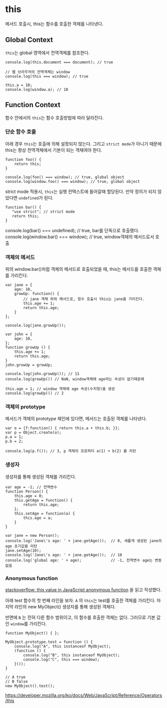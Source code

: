 # this

메서드 호출시, this는 함수를 호출한 객체를 나타낸다.

## Global Context

`this`는 global 영역에서 전역객체를 참조한다.

    console.log(this.document === document); // true
    
    // 웹 브라우저의 전역객체는 window
    console.log(this === window); // true
    
    this.a = 10;
    console.log(window.a); // 10

## Function Context

함수 안에서의 `this`는 함수 호출방법에 따라 달라진다.

### 단순 함수 호출

아래 경우 `this`는 호출에 의해 설정되지 않는다. 그리고 `strict mode`가 아니기 때문에 this는 항상 전역객체에서 기본이 되는 객채여야 한다.

    function foo() {
        return this;
    }
    
    console.log(foo() === window); // true, global object
    console.log(window.foo() === window); // true, global object

strict mode 적용시, `this`는 실행 컨텍스트에 들어갈때 할당된다. 만약 정의가 되지 않았다면 `undefined`가 된다.

    function bar() {
       "use strict"; // strict mode
       return this;
    }

   console.log(bar() === undefined); // true, bar를 단독으로 호출했다.
   console.log(window.bar() === window); // true, window객체의 메서드로서 호출

### 객체의 메서드

위의 window.bar()처럼 객체의 메서드로 호출되었을 때, this는 메서드를 호출한 객체를 가리킨다.

    var jane = {
        age: 10,
        growUp: function() {
            // jane 객체 하위 메서드로, 함수 호출시 this는 jane을 가리킨다.
            this.age += 1; 
            return this.age;
        }
    };
    
    console.log(jane.growUp());
    
    var john = {
        age: 10,
    };
    function growUp () {
        this.age += 1; 
        return this.age;
    }
    john.growUp = growUp;
    
    console.log(john.growUp()); // 11
    console.log(growUp()) // NaN, window객체에 age라는 속성이 없기때문에
    
    this.age = 1; // window 객체에 age 속성(수치형)을 생성
    console.log(growUp()) // 2

### 객체의 prototype

메서드가 객체의 prototype 체인에 있다면, 메서드는 호출된 객체를 나타낸다.

    var o = {f:function() { return this.a + this.b; }};
    var p = Object.create(o);
    p.a = 1;
    p.b = 2;
    
    console.log(p.f()); // 3, p 객체의 프로퍼티 a(1) + b(2) 를 리턴




### 생성자

생성자를 통해 생성된 객체를 가리킨다.

    var age = -1; // 전역변수
    function Person() {
        this.age = 0;
        this.getAge = function() {
            return this.age;
        };
        this.setAge = function(a) {
            this.age = a;
        }
    }
    
    var jane = new Person();
    console.log('Jane\'s age: ' + jane.getAge());  // 0, 새롭게 생성된 jane의 age 초기값을 리턴
    jane.setAge(10);
    console.log('Jane\'s age: ' + jane.getAge());  // 10
    console.log('global age: ' + age);             // -1, 전역변수 age는 변동없음

### Anonymous function

[stackoverflow: this value in JavaScript anonymous function](https://stackoverflow.com/questions/8670877/this-value-in-javascript-anonymous-function) 을 읽고 작성했다.

아래 test 함수의 첫 번째 라인을 보자. `A` 의 `this`는 test를 호출한 객체를 가리킨다. 마지막 라인의 new MyObject() 생성자를 통해 생성된 객체다.

반면에 `B` 는 전혀 다른 함수 범위이고, 이 함수를 호출한 객체는 없다. 그러므로 기본 값인 `window`를 가리킨다.

    function MyObject() { };
    
    MyObject.prototype.test = function () {
        console.log("A", this instanceof MyObject);
        (function () {
            console.log("B", this instanceof MyObject);
            console.log("C", this === window);
        }());
    }

    // A true
    // B false    
    new MyObject().test(); 


https://developer.mozilla.org/ko/docs/Web/JavaScript/Reference/Operators/this
